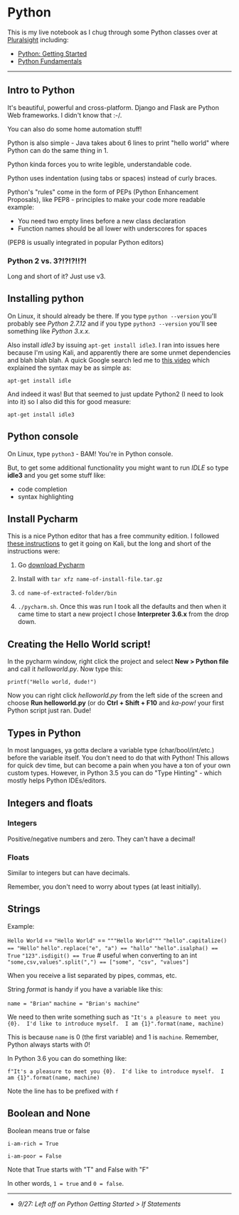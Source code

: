 # Python
This is my live notebook as I chug through some Python classes over at [Pluralsight](https://pluralsight.com) including:

* [Python: Getting Started](https://app.pluralsight.com/library/courses/python-getting-started)
* [Python Fundamentals](https://app.pluralsight.com/courses/python-fundamentals)

---

## Intro to Python
It's beautiful, powerful and cross-platform.  Django and Flask are Python Web frameworks.  I didn't know that :-/.  

You can also do some home automation stuff!

Python is also simple - Java takes about 6 lines to print "hello world" where Python can do the same thing in 1.

Python kinda forces you to write legible, understandable code. 

Python uses indentation (using tabs or spaces) instead of curly braces.

Python's "rules" come in the form of PEPs (Python Enhancement Proposals), like PEP8 - principles to make your code more readable example:

* You need two empty lines before a new class declaration
* Function names should be all lower with underscores for spaces

(PEP8 is usually integrated in popular Python editors)

### Python 2 vs. 3?!?!?!!?!
Long and short of it?  Just use v3.  

## Installing python
On Linux, it should already be there.  If you type `python --version` you'll probably see *Python 2.7.12* and if you type `python3 --version` you'll see something like *Python 3.x.x.*

Also install *idle3* by issuing `apt-get install idle3`.  I ran into issues here because I'm using Kali, and apparently there are some unmet dependencies and blah blah blah.  A quick Google search led me to [this video](https://www.youtube.com/watch?v=3HLbo-Jr1sE) which explained the syntax may be as simple as:

`apt-get install idle`

And indeed it was!  But that seemed to just update Python2 (I need to look into it) so I also did this for good measure:

`apt-get install idle3`

## Python console
On Linux, type `python3` - BAM!  You're in Python console.  

But, to get some additional functionality you might want to run *IDLE* so type **idle3** and you get some stuff like:

* code completion
* syntax highlighting

## Install Pycharm
This is a nice Python editor that has a free community edition.  I followed [these instructions](http://hbrowitt.com/guides/installing-pycharm-on-kali/) to get it going on Kali, but the long and short of the instructions were:

1. Go [download Pycharm](https://www.jetbrains.com/pycharm/download/download-thanks.html?platform=linux&code=PCC)

2. Install with `tar xfz name-of-install-file.tar.gz`

3. `cd name-of-extracted-folder/bin`

4. `./pycharm.sh`.  Once this was run I took all the defaults and then when it came time to start a new project I chose **Interpreter 3.6.x** from the drop down.

## Creating the Hello World script!
In the pycharm window, right click the project and select **New > Python file** and call it *helloworld.py*.  Now type this:

````
printf("Hello world, dude!")
````
Now you can right click *helloworld.py* from the left side of the screen and choose **Run helloworld.py** (or do **Ctrl + Shift + F10** and *ka-pow!* your first Python script just ran.  Dude!

## Types in Python
In most languages, ya gotta declare a variable type (char/bool/int/etc.) before the variable itself.  You don't need to do that with Python!  This allows for quick dev time, but can become a pain when you have a ton of your own custom types.  However, in Python 3.5 you can do "Type Hinting" - which mostly helps Python IDEs/editors.  

## Integers and floats

### Integers
Positive/negative numbers and zero.  They can't have a decimal!

### Floats
Similar to integers but can have decimals.

Remember, you don't need to worry about types (at least initially).  

## Strings
Example: 

``Hello World`` == `"Hello World"` == `"""Hello World"""`
`"hello".capitalize() == "Hello"`
`hello".replace("e", "a") == "hallo"`
`"hello".isalpha() == True`
`"123".isdigit() == True` # useful when converting to an int
`"some,csv,values".split(",") == ["some", "csv", "values"]`

When you receive a list separated by pipes, commas, etc. 

String *format* is handy if you have a variable like this:

`name = "Brian"`
`machine = "Brian's machine"`

We need to then write something such as `"It's a pleasure to meet you {0}.  I'd like to introduce myself.  I am {1}".format(name, machine)`

This is because `name` is 0 (the first variable) and 1 is `machine`.  Remember, Python always starts with *0*!

In Python 3.6 you can do something like:

`f"It's a pleasure to meet you {0}.  I'd like to introduce myself.  I am {1}".format(name, machine)`

Note the line has to be prefixed with `f`

## Boolean and None
Boolean means true or false

`i-am-rich = True`

`i-am-poor = False`

Note that True starts with "T" and False with "F"

In other words, `1 = true` and `0 = false`.  


---

* *9/27: Left off on Python Getting Started > If Statements*


